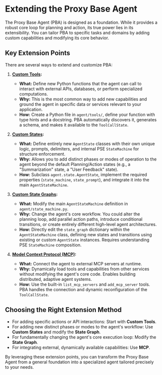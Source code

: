 # Extending the Proxy Base Agent

The Proxy Base Agent (PBA) is designed as a foundation. While it provides a robust core loop for planning and action, its true power lies in its extensibility. You can tailor PBA to specific tasks and domains by adding custom capabilities and modifying its core behavior.

## Key Extension Points

There are several ways to extend and customize PBA:

1.  **[Custom Tools](./custom-tools.md):**
    *   **What:** Define new Python functions that the agent can call to interact with external APIs, databases, or perform specialized computations.
    *   **Why:** This is the most common way to add new capabilities and ground the agent in specific data or services relevant to your application.
    *   **How:** Create a Python file in `agent/tools/`, define your function with type hints and a docstring. PBA automatically discovers it, generates a schema, and makes it available to the `ToolCallState`.

2.  **[Custom States](./custom-states.md):**
    *   **What:** Define entirely new `AgentState` classes with their own unique logic, prompts, delimiters, and internal PSE `StateMachine` for structure enforcement.
    *   **Why:** Allows you to add distinct phases or modes of operation to the agent beyond the default Planning/Action states (e.g., a "Summarization" state, a "User Feedback" state).
    *   **How:** Subclass `agent.state.AgentState`, implement the required properties (`state_machine`, `state_prompt`), and integrate it into the main `AgentStateMachine`.

3.  **[Custom State Graphs](./custom-state-graphs.md):**
    *   **What:** Modify the main `AgentStateMachine` definition in `agent/state_machine.py`.
    *   **Why:** Change the agent's core workflow. You could alter the planning loop, add parallel action paths, introduce conditional transitions, or create entirely different high-level agent architectures.
    *   **How:** Directly edit the `state_graph` dictionary within the `AgentStateMachine` class, defining new states and transitions using existing or custom `AgentState` instances. Requires understanding PSE `StateMachine` composition.

4.  **[Model Context Protocol (MCP)](./model-context-protocol.md):**
    *   **What:** Connect the agent to external MCP servers at runtime.
    *   **Why:** Dynamically load tools and capabilities from other services without modifying the agent's core code. Enables building distributed, adaptive agent systems.
    *   **How:** Use the built-in `list_mcp_servers` and `add_mcp_server` tools. PBA handles the connection and dynamic reconfiguration of the `ToolCallState`.

## Choosing the Right Extension Method

*   For adding specific actions or API interactions: Start with **Custom Tools**.
*   For adding new distinct phases or modes to the agent's workflow: Use **Custom States** and modify the **State Graph**.
*   For fundamentally changing the agent's core execution loop: Modify the **State Graph**.
*   For integrating external, dynamically available capabilities: Use **MCP**.

By leveraging these extension points, you can transform the Proxy Base Agent from a general foundation into a specialized agent tailored precisely to your needs.